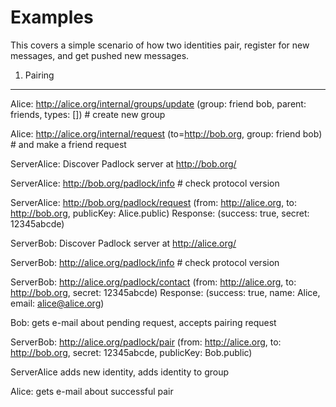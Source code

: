 Examples
========

This covers a simple scenario of how two identities pair, register for new messages, and get pushed new messages.

1. Pairing
----------

Alice: http://alice.org/internal/groups/update (group: friend bob, parent: friends, types: [])		# create new group

Alice: http://alice.org/internal/request (to=http://bob.org, group: friend bob)						# and make a friend request

ServerAlice: Discover Padlock server at http://bob.org/

ServerAlice: http://bob.org/padlock/info					# check protocol version

ServerAlice: http://bob.org/padlock/request (from: http://alice.org, to: http://bob.org, publicKey: Alice.public)
	Response: (success: true, secret: 12345abcde)

ServerBob: Discover Padlock server at http://alice.org/

ServerBob: http://alice.org/padlock/info					# check protocol version

ServerBob: http://alice.org/padlock/contact (from: http://alice.org, to: http://bob.org, secret: 12345abcde)
	Response: (success: true, name: Alice, email: alice@alice.org)

Bob: gets e-mail about pending request, accepts pairing request

ServerBob: http://alice.org/padlock/pair (from: http://alice.org, to: http://bob.org, secret: 12345abcde, publicKey: Bob.public)

ServerAlice adds new identity, adds identity to group

Alice: gets e-mail about successful pair


